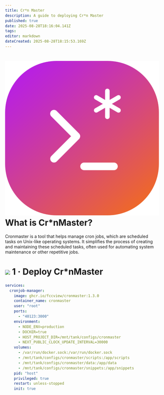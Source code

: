 ```yaml
---
title: Cr*n Master
description: A guide to deploying Cr*n Master
published: true
date: 2025-08-28T18:16:04.141Z
tags: 
editor: markdown
dateCreated: 2025-08-28T18:15:53.169Z
---
```


# <img src="/cronmaster.png" class="tab-icon"> What is Cr\*nMaster?
Cronmaster is a tool that helps manage cron jobs, which are scheduled tasks on Unix-like operating systems. It simplifies the process of creating and maintaining these scheduled tasks, often used for automating system maintenance or other repetitive jobs.

# <img src="/docker.png" class="tab-icon"> 1 · Deploy Cr\*nMaster
```yaml
services:
  cronjob-manager:
    image: ghcr.io/fccview/cronmaster:1.3.0
    container_name: cronmaster
    user: "root"
    ports:
      - "40123:3000"
    environment:
      - NODE_ENV=production
      - DOCKER=true
      - HOST_PROJECT_DIR=/mnt/tank/configs/cronmaster
      - NEXT_PUBLIC_CLOCK_UPDATE_INTERVAL=30000
    volumes:
      - /var/run/docker.sock:/var/run/docker.sock
      - /mnt/tank/configs/cronmaster/scripts:/app/scripts
      - /mnt/tank/configs/cronmaster/data:/app/data
      - /mnt/tank/configs/cronmaster/snippets:/app/snippets
    pid: "host"
    privileged: true
    restart: unless-stopped
    init: true
```